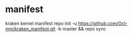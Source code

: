 # manifest
kraken kernel manifest
repo init -u https://github.com/Oct-mm/kraken_manifest.git -b master && repo sync
